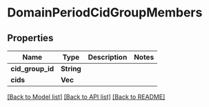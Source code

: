 # DomainPeriodCidGroupMembers

## Properties

Name | Type | Description | Notes
------------ | ------------- | ------------- | -------------
**cid_group_id** | **String** |  | 
**cids** | **Vec<String>** |  | 

[[Back to Model list]](../README.md#documentation-for-models) [[Back to API list]](../README.md#documentation-for-api-endpoints) [[Back to README]](../README.md)


